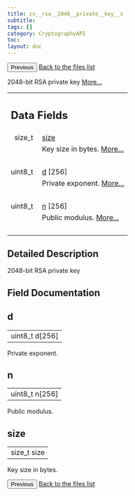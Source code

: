```yaml
---
title: cx__rsa__2048__private__key__s
subtitle:
tags: []
category: CryptographyAPI
toc:
layout: doc
---
```


<button class="uk-button uk-button-default uk-button-small uk-margin-medium-top" onclick="history.back()">Previous</button>
<a class="uk-button uk-button-default uk-button-small uk-margin-medium-top crypto-button" href="../../crypto-api/files">Back to the files list</a>


<p>2048-bit RSA private key  
 <a href="../cx__rsa__2048__private__key__s#details">More...</a></p>
<table class="memberdecls">
<tr class="heading"><td colspan="2"><h2 class="groupheader"><a name="pub-attribs"></a>
Data Fields</h2></td></tr>
<tr class="memitem:a854352f53b148adc24983a58a1866d66"><td class="memItemLeft" align="right" valign="top">size_t&#160;</td><td class="memItemRight" valign="bottom"><a class="el" href="../cx__rsa__2048__private__key__s#a854352f53b148adc24983a58a1866d66">size</a></td></tr>
<tr class="memdesc:a854352f53b148adc24983a58a1866d66"><td class="mdescLeft">&#160;</td><td class="mdescRight">Key size in bytes.  <a href="#a854352f53b148adc24983a58a1866d66">More...</a><br /></td></tr>
<tr class="separator:a854352f53b148adc24983a58a1866d66"><td class="memSeparator" colspan="2">&#160;</td></tr>
<tr class="memitem:a4af4077ae9329523b0654c5229c3c0d0"><td class="memItemLeft" align="right" valign="top">uint8_t&#160;</td><td class="memItemRight" valign="bottom"><a class="el" href="../cx__rsa__2048__private__key__s#a4af4077ae9329523b0654c5229c3c0d0">d</a> [256]</td></tr>
<tr class="memdesc:a4af4077ae9329523b0654c5229c3c0d0"><td class="mdescLeft">&#160;</td><td class="mdescRight">Private exponent.  <a href="#a4af4077ae9329523b0654c5229c3c0d0">More...</a><br /></td></tr>
<tr class="separator:a4af4077ae9329523b0654c5229c3c0d0"><td class="memSeparator" colspan="2">&#160;</td></tr>
<tr class="memitem:aa7edb1a6b1126d049f1cc9000b187a07"><td class="memItemLeft" align="right" valign="top">uint8_t&#160;</td><td class="memItemRight" valign="bottom"><a class="el" href="../cx__rsa__2048__private__key__s#aa7edb1a6b1126d049f1cc9000b187a07">n</a> [256]</td></tr>
<tr class="memdesc:aa7edb1a6b1126d049f1cc9000b187a07"><td class="mdescLeft">&#160;</td><td class="mdescRight">Public modulus.  <a href="#aa7edb1a6b1126d049f1cc9000b187a07">More...</a><br /></td></tr>
<tr class="separator:aa7edb1a6b1126d049f1cc9000b187a07"><td class="memSeparator" colspan="2">&#160;</td></tr>
</table>
<a name="details" id="details"></a>

## Detailed Description

<div class="textblock"><p>2048-bit RSA private key </p>
</div><h2 class="groupheader">Field Documentation</h2>
<a id="a4af4077ae9329523b0654c5229c3c0d0"></a>
<h2 class="memtitle">d</h2>

<div class="memitem">
<div class="memproto">
      <table class="memname">
        <tr>
          <td class="memname">uint8_t d[256]</td>
        </tr>
      </table>
</div><div class="memdoc">

<p>Private exponent. </p>

</div>
</div>
<a id="aa7edb1a6b1126d049f1cc9000b187a07"></a>
<h2 class="memtitle">n</h2>

<div class="memitem">
<div class="memproto">
      <table class="memname">
        <tr>
          <td class="memname">uint8_t n[256]</td>
        </tr>
      </table>
</div><div class="memdoc">

<p>Public modulus. </p>

</div>
</div>
<a id="a854352f53b148adc24983a58a1866d66"></a>
<h2 class="memtitle">size</h2>

<div class="memitem">
<div class="memproto">
      <table class="memname">
        <tr>
          <td class="memname">size_t size</td>
        </tr>
      </table>
</div><div class="memdoc">

<p>Key size in bytes. </p>

</div>
</div>
<button class="uk-button uk-button-default uk-button-small uk-margin-medium-top" onclick="history.back()">Previous</button>
<a class="uk-button uk-button-default uk-button-small uk-margin-medium-top crypto-button" href="../../crypto-api/files">Back to the files list</a>
